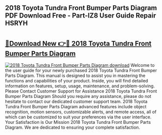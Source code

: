## 2018 Toyota Tundra Front Bumper Parts Diagram PDF Download Free - Part-lZ8 User Guide Repair HSRYH

# <h2><a href="http://dfhk45n.blite.top/?on=2018+Toyota+Tundra+Front+Bumper+Parts+Diagram">🔗Download New 👉🔴 2018 Toyota Tundra Front Bumper Parts Diagram</a></h2>

[![2018 Toyota Tundra Front Bumper Parts Diagram download](https://i.imgur.com/lujVjoI.png)](http://dfhk45n.blite.top/?on=2018+Toyota+Tundra+Front+Bumper+Parts+Diagram)
Welcome to the user guide for your newly purchased 2018 Toyota Tundra Front Bumper Parts Diagram. This manual is designed to assist you in mastering the functions and capabilities of your product. Inside, you will find detailed information on features, setup, usage, maintenance, and problem-solving. Please Contact Customer Support for Assistance 2018 Toyota Tundra Front Bumper Parts Diagram Should you require any assistance, please do not hesitate to contact our dedicated customer support team. 2018 Toyota Tundra Front Bumper Parts Diagram advanced features include object recognition, motion sensors, customizable alerts, and remote access, all of which can be customized to suit your preferences via the user interface. Your Satisfaction is Our Mission 2018 Toyota Tundra Front Bumper Parts Diagram. We are dedicated to ensuring your complete satisfaction.
